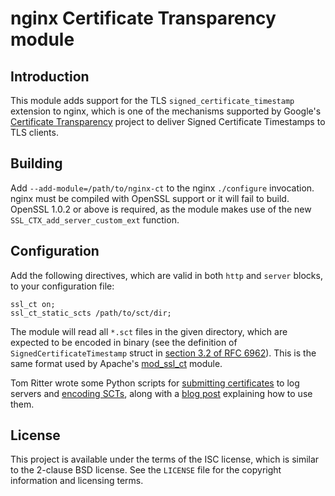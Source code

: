 nginx Certificate Transparency module
=====================================

Introduction
------------

This module adds support for the TLS `signed_certificate_timestamp` extension to
nginx, which is one of the mechanisms supported by Google's
[Certificate Transparency][ct] project to deliver Signed Certificate Timestamps
to TLS clients.

Building
--------

Add `--add-module=/path/to/nginx-ct` to the nginx `./configure` invocation.
nginx must be compiled with OpenSSL support or it will fail to build. OpenSSL
1.0.2 or above is required, as the module makes use of the new
`SSL_CTX_add_server_custom_ext` function.

Configuration
-------------

Add the following directives, which are valid in both `http` and `server`
blocks, to your configuration file:

    ssl_ct on;
    ssl_ct_static_scts /path/to/sct/dir;

The module will read all `*.sct` files in the given directory, which are
expected to be encoded in binary (see the definition of
`SignedCertificateTimestamp` struct in [section 3.2 of RFC 6962][rfc]). This is
the same format used by Apache's [mod\_ssl\_ct][apache] module.

Tom Ritter wrote some Python scripts for [submitting certificates][submit-cert]
to log servers and [encoding SCTs][write-sct], along with a [blog post][blog]
explaining how to use them.

License
-------

This project is available under the terms of the ISC license, which is similar
to the 2-clause BSD license. See the `LICENSE` file for the copyright
information and licensing terms.

[ct]: http://www.certificate-transparency.org/
[rfc]: https://tools.ietf.org/html/rfc6962#section-3.2
[apache]: https://httpd.apache.org/docs/trunk/mod/mod_ssl_ct.html
[submit-cert]: https://github.com/tomrittervg/ct-tools/blob/master/submit-cert.py
[write-sct]: https://github.com/tomrittervg/ct-tools/blob/master/write-sct.py
[blog]: https://github.com/tomrittervg/ct-tools/blob/master/write-sct.py
